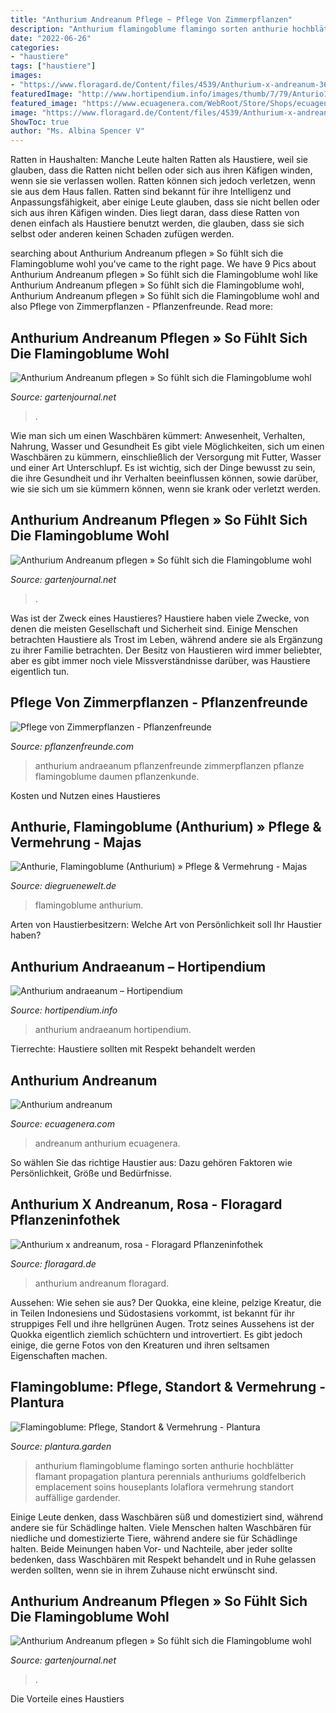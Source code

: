 ```yaml
---
title: "Anthurium Andreanum Pflege ~ Pflege Von Zimmerpflanzen"
description: "Anthurium flamingoblume flamingo sorten anthurie hochblätter flamant propagation plantura perennials anthuriums goldfelberich emplacement soins houseplants lolaflora vermehrung standort auffällige gardender"
date: "2022-06-26"
categories:
- "haustiere"
tags: ["haustiere"]
images:
- "https://www.floragard.de/Content/files/4539/Anthurium-x-andreanum-360x210-proportionalsmallest.jpg"
featuredImage: "http://www.hortipendium.info/images/thumb/7/79/Anturio1.jpg/375px-Anturio1.jpg"
featured_image: "https://www.ecuagenera.com/WebRoot/Store/Shops/ecuagenera/5B75/7B41/B091/F027/D24E/C0A8/DA44/B239/Anthurium_andreanum.JPG"
image: "https://www.floragard.de/Content/files/4539/Anthurium-x-andreanum-360x210-proportionalsmallest.jpg"
ShowToc: true
author: "Ms. Albina Spencer V"
---
```



Ratten in Haushalten: Manche Leute halten Ratten als Haustiere, weil sie glauben, dass die Ratten nicht bellen oder sich aus ihren Käfigen winden, wenn sie sie verlassen wollen. Ratten können sich jedoch verletzen, wenn sie aus dem Haus fallen.
Ratten sind bekannt für ihre Intelligenz und Anpassungsfähigkeit, aber einige Leute glauben, dass sie nicht bellen oder sich aus ihren Käfigen winden. Dies liegt daran, dass diese Ratten von denen einfach als Haustiere benutzt werden, die glauben, dass sie sich selbst oder anderen keinen Schaden zufügen werden.

	

		
searching about Anthurium Andreanum pflegen » So fühlt sich die Flamingoblume wohl you've came to the right page. We have 9 Pics about Anthurium Andreanum pflegen » So fühlt sich die Flamingoblume wohl like Anthurium Andreanum pflegen » So fühlt sich die Flamingoblume wohl, Anthurium Andreanum pflegen » So fühlt sich die Flamingoblume wohl and also Pflege von Zimmerpflanzen - Pflanzenfreunde. Read more:
		
    
## Anthurium Andreanum Pflegen » So Fühlt Sich Die Flamingoblume Wohl

<img loading=lazy src="https://img.gartenjournal.net/wp-content/uploads/Flamingoblume-zurueckschneiden-1020x680.jpg" onerror="this.onerror=null;this.src='https://tse2.mm.bing.net/th?id=OIP.d0k9ykR49_k39kljtj7UZwHaE8&amp;pid=15.1';" alt="Anthurium Andreanum pflegen » So fühlt sich die Flamingoblume wohl">

_Source: gartenjournal.net_

>. 

	

Wie man sich um einen Waschbären kümmert: Anwesenheit, Verhalten, Nahrung, Wasser und Gesundheit
Es gibt viele Möglichkeiten, sich um einen Waschbären zu kümmern, einschließlich der Versorgung mit Futter, Wasser und einer Art Unterschlupf. Es ist wichtig, sich der Dinge bewusst zu sein, die ihre Gesundheit und ihr Verhalten beeinflussen können, sowie darüber, wie sie sich um sie kümmern können, wenn sie krank oder verletzt werden.

    
## Anthurium Andreanum Pflegen » So Fühlt Sich Die Flamingoblume Wohl

<img loading=lazy src="https://img.gartenjournal.net/wp-content/uploads/Anthurium-andreanum-giftig-400x266.jpg" onerror="this.onerror=null;this.src='https://tse4.mm.bing.net/th?id=OIP.L-li_6RcK-GpHzx-E6-VmgEyDL&amp;pid=15.1';" alt="Anthurium Andreanum pflegen » So fühlt sich die Flamingoblume wohl">

_Source: gartenjournal.net_

>. 

	

Was ist der Zweck eines Haustieres?
Haustiere haben viele Zwecke, von denen die meisten Gesellschaft und Sicherheit sind. Einige Menschen betrachten Haustiere als Trost im Leben, während andere sie als Ergänzung zu ihrer Familie betrachten. Der Besitz von Haustieren wird immer beliebter, aber es gibt immer noch viele Missverständnisse darüber, was Haustiere eigentlich tun.

    
## Pflege Von Zimmerpflanzen - Pflanzenfreunde

<img loading=lazy src="http://www.pflanzenfreunde.com/bilder/blumen/anthurium.jpg" onerror="this.onerror=null;this.src='https://tse2.mm.bing.net/th?id=OIP.3-rRdb8PLn1BRPM7hjmD9gAAAA&amp;pid=15.1';" alt="Pflege von Zimmerpflanzen - Pflanzenfreunde">

_Source: pflanzenfreunde.com_

>anthurium andraeanum pflanzenfreunde zimmerpflanzen pflanze flamingoblume daumen pflanzenkunde. 

	

Kosten und Nutzen eines Haustieres

    
## Anthurie, Flamingoblume (Anthurium) » Pflege &amp; Vermehrung - Majas

<img loading=lazy src="https://www.diegruenewelt.de/assets/images/1/anthurium-andreanum-1-da77b9ab.jpg" onerror="this.onerror=null;this.src='https://tse2.mm.bing.net/th?id=OIP.1OtJHQYmq_AqJUY-7MdftgAAAA&amp;pid=15.1';" alt="Anthurie, Flamingoblume (Anthurium) » Pflege &amp; Vermehrung - Majas">

_Source: diegruenewelt.de_

>flamingoblume anthurium. 

	

Arten von Haustierbesitzern: Welche Art von Persönlichkeit soll Ihr Haustier haben?

    
## Anthurium Andraeanum – Hortipendium

<img loading=lazy src="http://www.hortipendium.info/images/thumb/7/79/Anturio1.jpg/375px-Anturio1.jpg" onerror="this.onerror=null;this.src='https://tse1.mm.bing.net/th?id=OIP.S0XZDQ0niG4WJ2DzxCi0rQAAAA&amp;pid=15.1';" alt="Anthurium andraeanum – Hortipendium">

_Source: hortipendium.info_

>anthurium andraeanum hortipendium. 

	

Tierrechte: Haustiere sollten mit Respekt behandelt werden

    
## Anthurium Andreanum

<img loading=lazy src="https://www.ecuagenera.com/WebRoot/Store/Shops/ecuagenera/5B75/7B41/B091/F027/D24E/C0A8/DA44/B239/Anthurium_andreanum.JPG" onerror="this.onerror=null;this.src='https://tse1.mm.bing.net/th?id=OIP._2CE5fzZ-l3NF54DGrZFTQHaFP&amp;pid=15.1';" alt="Anthurium andreanum">

_Source: ecuagenera.com_

>andreanum anthurium ecuagenera. 

	

So wählen Sie das richtige Haustier aus: Dazu gehören Faktoren wie Persönlichkeit, Größe und Bedürfnisse.

    
## Anthurium X Andreanum, Rosa - Floragard Pflanzeninfothek

<img loading=lazy src="https://www.floragard.de/Content/files/4539/Anthurium-x-andreanum-360x210-proportionalsmallest.jpg" onerror="this.onerror=null;this.src='https://tse3.mm.bing.net/th?id=OIP.3L2mlg0wuvblN3nLitCoXQAAAA&amp;pid=15.1';" alt="Anthurium x andreanum, rosa - Floragard Pflanzeninfothek">

_Source: floragard.de_

>anthurium andreanum floragard. 

	

Aussehen: Wie sehen sie aus?
Der Quokka, eine kleine, pelzige Kreatur, die in Teilen Indonesiens und Südostasiens vorkommt, ist bekannt für ihr struppiges Fell und ihre hellgrünen Augen. Trotz seines Aussehens ist der Quokka eigentlich ziemlich schüchtern und introvertiert. Es gibt jedoch einige, die gerne Fotos von den Kreaturen und ihren seltsamen Eigenschaften machen.

    
## Flamingoblume: Pflege, Standort &amp; Vermehrung - Plantura

<img loading=lazy src="https://www.plantura.garden/wp-content/uploads/2021/01/anthurie-768x513.jpg" onerror="this.onerror=null;this.src='https://tse3.mm.bing.net/th?id=OIP.2zsplSvCNc9fhDgSBnDYfQHaE8&amp;pid=15.1';" alt="Flamingoblume: Pflege, Standort &amp; Vermehrung - Plantura">

_Source: plantura.garden_

>anthurium flamingoblume flamingo sorten anthurie hochblätter flamant propagation plantura perennials anthuriums goldfelberich emplacement soins houseplants lolaflora vermehrung standort auffällige gardender. 

	

Einige Leute denken, dass Waschbären süß und domestiziert sind, während andere sie für Schädlinge halten.
Viele Menschen halten Waschbären für niedliche und domestizierte Tiere, während andere sie für Schädlinge halten. Beide Meinungen haben Vor- und Nachteile, aber jeder sollte bedenken, dass Waschbären mit Respekt behandelt und in Ruhe gelassen werden sollten, wenn sie in ihrem Zuhause nicht erwünscht sind.

    
## Anthurium Andreanum Pflegen » So Fühlt Sich Die Flamingoblume Wohl

<img loading=lazy src="https://www.gartenjournal.net/wp-content/uploads/Anthurium-andreanum-Pflege.jpg" onerror="this.onerror=null;this.src='https://tse3.mm.bing.net/th?id=OIP.067mpH3hXNg_jK_ScFhLEQHaGL&amp;pid=15.1';" alt="Anthurium Andreanum pflegen » So fühlt sich die Flamingoblume wohl">

_Source: gartenjournal.net_

>. 

	

Die Vorteile eines Haustiers

